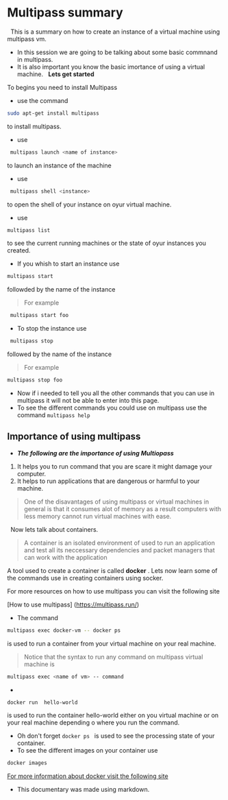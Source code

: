 # Multipass summary
&nbsp; This is a summary on how to create an instance of a virtual machine using multipass vm.
- In this session we are going to be talking about some basic commnand in multipass. 
- It is also important you know the basic imortance of using a virtual machine.
&nbsp; **Lets get started** 

To begins you need to install Multipass
-  use the command 
```bash 
sudo apt-get install multipass
```
to install multipass.

- use

```bash
 multipass launch <name of instance>
```
 
to launch an instance of the machine 

- use
 
```bash
 multipass shell <instance> 
```
 to open the shell of your instance on oyur virtual machine.

- use 
```bash
multipass list
```
to see the current running  machines or the state of oyur instances you created.

- If you whish to start an instance use 
```bash 
multipass start
```
followded by the name of the instance

  > For example 
```bash
 multipass start foo
```

- To stop the instance use 

```bash
 multipass stop
```
followed by the name of the instance
  > For example
 
```bash
multipass stop foo
```

- Now if i needed to tell you all the other commands that you can use in multipass it will not be able to enter into this page.
- To see the different commands you could use on multipass use the command `multipass help `

## Importance of  using multipass
* ***The following are the importance of using Multiopass***
1.  It helps you to run command that you are scare it might damage your computer.
1. It helps to  run applications that are dangerous or harmful to your machine.
> One of the disavantages of using multipass or virtual machines in general is that it consumes alot of memory as a result computers with less memory cannot run virtual machines with ease.

&nbsp; Now lets talk about containers. 
> A container is  an isolated environment of used to 
run an application and test all its neccessary dependencies and packet managers that can work with the application

A tool used to create a container is called **docker** . Lets now  learn some of the commands use in creating containers using socker.

For more resources on how to use multipass you can visit the following site

[How to use multipass]
(https://multipass.run/)
- The command 
```bash
multipass exec docker-vm -- docker ps
```
 is used to  run a container from your virtual machine on your real machine.
  > Notice that the syntax to run any command on multipass virtual machine is
```bash 
multipass exec <name of vm> -- command 
```  
-
 
```bash
docker run  hello-world
```
 is used to run the container hello-world either on you virtual machine or on your real machine depending o where you run the command.
- Oh don't forget `docker ps ` is used to see the processing state of your container. 
- To see the different images on your container use 
```bash 
docker images
```

 [For more information about docker visit the following site](https://www.docker.com/resources/what-container/)
- This documentary was made using markdown.


